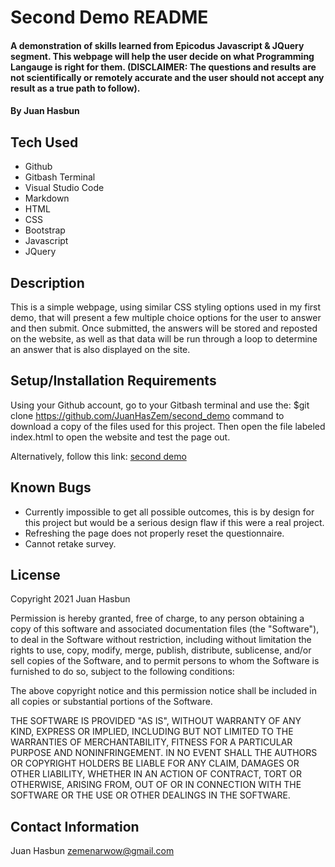 # Second Demo README

#### A demonstration of skills learned from Epicodus Javascript & JQuery segment. This webpage will help the user decide on what Programming Langauge is right for them. (DISCLAIMER: The questions and results are not scientifically or remotely accurate and the user should not accept any result as a true path to follow).

#### By Juan Hasbun

## Tech Used

* Github
* Gitbash Terminal
* Visual Studio Code
* Markdown
* HTML
* CSS
* Bootstrap
* Javascript
* JQuery

## Description

This is a simple webpage, using similar CSS styling options used in my first demo, that will present a few multiple choice options for the user to answer and then submit. Once submitted, the answers will be stored and reposted on the website, as well as that data will be run through a loop to determine an answer that is also displayed on the site.

## Setup/Installation Requirements

Using your Github account, go to your Gitbash terminal and use the: $git clone https://github.com/JuanHasZem/second_demo  command to download a copy of the files used for this project. Then open the file labeled index.html to open the website and test the page out.

Alternatively, follow this link: [second demo](https://github.com/JuanHasZem/second_demo)

## Known Bugs

* Currently impossible to get all possible outcomes, this is by design for this project but would be a serious design flaw if this were a real project.
* Refreshing the page does not properly reset the questionnaire.
* Cannot retake survey.

## License

Copyright 2021 Juan Hasbun

Permission is hereby granted, free of charge, to any person obtaining a copy of this software and associated documentation files (the "Software"), to deal in the Software without restriction, including without limitation the rights to use, copy, modify, merge, publish, distribute, sublicense, and/or sell copies of the Software, and to permit persons to whom the Software is furnished to do so, subject to the following conditions:

The above copyright notice and this permission notice shall be included in all copies or substantial portions of the Software.

THE SOFTWARE IS PROVIDED "AS IS", WITHOUT WARRANTY OF ANY KIND, EXPRESS OR IMPLIED, INCLUDING BUT NOT LIMITED TO THE WARRANTIES OF MERCHANTABILITY, FITNESS FOR A PARTICULAR PURPOSE AND NONINFRINGEMENT. IN NO EVENT SHALL THE AUTHORS OR COPYRIGHT HOLDERS BE LIABLE FOR ANY CLAIM, DAMAGES OR OTHER LIABILITY, WHETHER IN AN ACTION OF CONTRACT, TORT OR OTHERWISE, ARISING FROM, OUT OF OR IN CONNECTION WITH THE SOFTWARE OR THE USE OR OTHER DEALINGS IN THE SOFTWARE.

## Contact Information

Juan Hasbun [zemenarwow@gmail.com](zemenarwow@gmail.com)